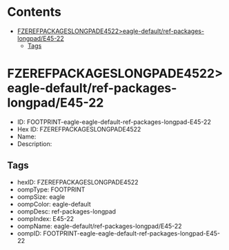 



Contents
========

* [FZEREFPACKAGESLONGPADE4522>eagle-default/ref-packages-longpad/E45-22](#fzerefpackageslongpade4522eagle-defaultref-packages-longpade45-22)
	* [Tags](#tags)

# FZEREFPACKAGESLONGPADE4522>eagle-default/ref-packages-longpad/E45-22

- ID: FOOTPRINT-eagle-eagle-default-ref-packages-longpad-E45-22
- Hex ID: FZEREFPACKAGESLONGPADE4522
- Name: 
- Description: 

## Tags

- hexID: FZEREFPACKAGESLONGPADE4522
- oompType: FOOTPRINT
- oompSize: eagle
- oompColor: eagle-default
- oompDesc: ref-packages-longpad
- oompIndex: E45-22
- oompName: eagle-default/ref-packages-longpad/E45-22
- oompID: FOOTPRINT-eagle-eagle-default-ref-packages-longpad-E45-22
